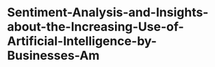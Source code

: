 # Sentiment-Analysis-and-Insights-about-the-Increasing-Use-of-Artificial-Intelligence-by-Businesses-Am